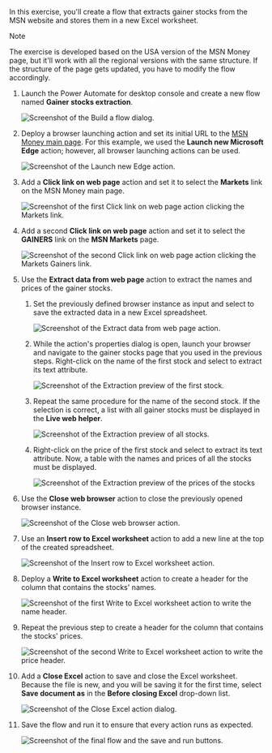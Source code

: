 In this exercise, you'll create a flow that extracts gainer stocks from the MSN website and stores them in a new Excel worksheet.

> [!NOTE]
> The exercise is developed based on the USA version of the MSN Money page, but it'll work with all the regional versions with the same structure. If the structure of the page gets updated, you have to modify the flow accordingly. 

1. Launch the Power Automate for desktop console and create a new flow named **Gainer stocks extraction**.

    ![Screenshot of the Build a flow dialog.](..\media\exercise-new-flow.png)

1. Deploy a browser launching action and set its initial URL to the [MSN Money main page](https://www.msn.com/money). For this example, we used the **Launch new Microsoft Edge** action; however, all browser launching actions can be used.

   ![Screenshot of the Launch new Edge action.](..\media\exercise-launch-new-edge.png)

1. Add a **Click link on web page** action and set it to select the **Markets** link on the MSN Money main page.

   ![Screenshot of the first Click link on web page action clicking the Markets link.](..\media\exercise-click-link-on-web-page-markets.png)

1. Add a second **Click link on web page** action and set it to select the **GAINERS** link on the **MSN Markets** page.

   ![Screenshot of the second  Click link on web page action clicking the Markets Gainers link.](..\media\exercise-click-link-on-web-page-gainers.png)

1. Use the **Extract data from web page** action to extract the names and prices of the gainer stocks.

    1. Set the previously defined browser instance as input and select to save the extracted data in a new Excel spreadsheet.

        ![Screenshot of the Extract data from web page action.](..\media\exercise-extract-data-from-web-page-action.png)

    1. While the action's properties dialog is open, launch your browser and navigate to the gainer stocks page that you used in the previous steps. Right-click on the name of the first stock and select to extract its text attribute.

        ![Screenshot of the Extraction preview of the first stock.](..\media\exercise-extracting-first-stock.png)

    1. Repeat the same procedure for the name of the second stock. If the selection is correct, a list with all gainer stocks must be displayed in the **Live web helper**.

        ![Screenshot of the Extraction preview of all stocks.](..\media\exercise-extracting-all-stocks.png)

    1. Right-click on the price of the first stock and select to extract its text attribute. Now, a table with the names and prices of all the stocks must be displayed.

        ![Screenshot of the Extraction preview of the prices of the stocks](..\media\exercise-extracting-pricesk.png)

1. Use the **Close web browser** action to close the previously opened browser instance.

   ![Screenshot of the Close web browser action.](..\media\exercise-close-web-browser.png)

1. Use an **Insert row to Excel worksheet** action to add a new line at the top of the created spreadsheet.

   ![Screenshot of the Insert row to Excel worksheet action.](..\media\exercise-insert-row-to-excel-worksheet-action.png)

1. Deploy a **Write to Excel worksheet** action to create a header for the column that contains the stocks' names.

   ![Screenshot of the first Write to Excel worksheet action to write the name header.](..\media\exercise-write-to-excel-worksheet-action-name.png)

1. Repeat the previous step to create a header for the column that contains the stocks' prices.

   ![Screenshot of the second Write to Excel worksheet action to write the price header.](..\media\exercise-write-to-excel-worksheet-action-price.png)

1. Add a **Close Excel** action to save and close the Excel worksheet. Because the file is new, and you will be saving it for the first time, select **Save document as** in the **Before closing Excel** drop-down list.

   ![Screenshot of the Close Excel action dialog.](..\media\exercise-close-excel-action.png)

1. Save the flow and run it to ensure that every action runs as expected.

   ![Screenshot of the final flow and the save and run buttons.](..\media\exercise-final-flow.png)
